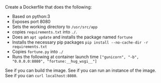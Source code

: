 Create a Dockerfile that does the following:

 - Based on python:3
 - Exposes port 8080
 - Sets the working directory to `/usr/src/app`
 - copies `requirements.txt` into `./`.
 - Does an `apt update` and installs the package named `fortune`
 - Installs the necessary pip packages `pip install --no-cache-dir -r requirements.txt`
 - Copies `fortune.py` into `./`
 - Runs the following at container launch time `["gunicorn", "-b", "0.0.0.0:8080", "fortune:__hug_wsgi__"]`

See if you can build the image.
See if you can run an instance of the image.
See if you can `curl localhost:8080`.
